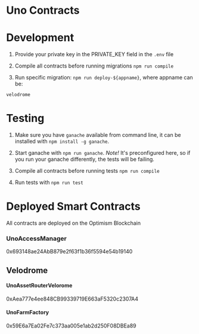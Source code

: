 # Uno Contracts
# Development

1. Provide your private key in the PRIVATE_KEY field in the `.env` file

2. Compile all contracts before running migrations `npm run compile`

3. Run specific migration: `npm run deploy-${appname}`, where appname can be:
```
velodrome
```

# Testing

1. Make sure you have `ganache` available from command line, it can be installed with `npm install -g ganache`.

2. Start ganache with `npm run ganache`. *Note!* It's preconfigured here, so if you run your ganache differently, the tests will be failing.

3. Compile all contracts before running tests `npm run compile`

4. Run tests with `npm run test`


# Deployed Smart Contracts

All contracts are deployed on the Optimism Blockchain

### UnoAccessManager

0x693148ae24AbB879e2f63f1b36f5594e54b19140


## Velodrome

#### UnoAssetRouterVelorome

0xAea777e4ee848CB99339719E663aF5320c2307A4

#### UnoFarmFactory

0x59E6a7Ea02Fe7c373aa005e1ab2d250F08DBEa89
